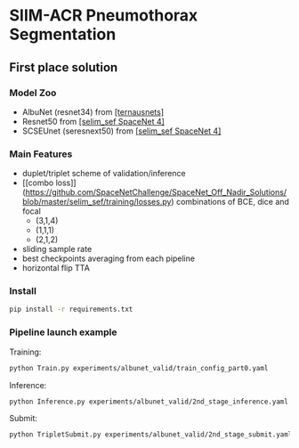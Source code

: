 # SIIM-ACR Pneumothorax Segmentation

## First place solution 

### Model Zoo
- AlbuNet (resnet34) from [\[ternausnets\]](https://github.com/ternaus/TernausNet)
- Resnet50 from [\[selim_sef SpaceNet 4\]](https://github.com/SpaceNetChallenge/SpaceNet_Off_Nadir_Solutions/tree/master/selim_sef/zoo)
- SCSEUnet (seresnext50) from \[[selim_sef SpaceNet 4\]](https://github.com/SpaceNetChallenge/SpaceNet_Off_Nadir_Solutions/tree/master/selim_sef/zoo)

### Main Features
- duplet/triplet scheme of validation/inference
- \[[combo loss\]]
(https://github.com/SpaceNetChallenge/SpaceNet_Off_Nadir_Solutions/blob/master/selim_sef/training/losses.py) combinations of BCE, dice and focal
    - (3,1,4)
    - (1,1,1)
    - (2,1,2)
- sliding sample rate
- best checkpoints averaging from each pipeline
- horizontal flip TTA

### Install
```bash
pip install -r requirements.txt
```

### Pipeline launch example
Training:
```bash
python Train.py experiments/albunet_valid/train_config_part0.yaml
```
Inference:
```bash
python Inference.py experiments/albunet_valid/2nd_stage_inference.yaml
```
Submit:
```bash
python TripletSubmit.py experiments/albunet_valid/2nd_stage_submit.yaml
```
